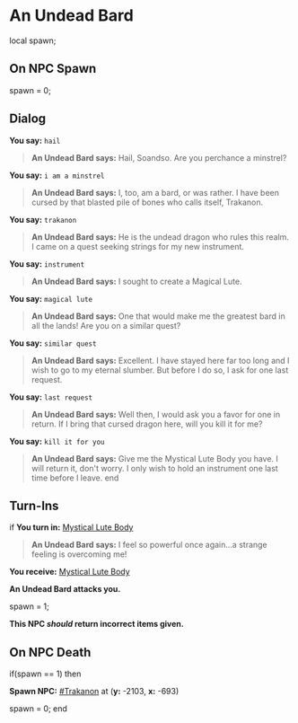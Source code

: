 # An Undead Bard
local spawn;
## On NPC Spawn

spawn = 0;
## Dialog

**You say:** `hail`



>**An Undead Bard says:** Hail, Soandso. Are you perchance a minstrel?

**You say:** `i am a minstrel`



>**An Undead Bard says:** I, too, am a bard, or was rather. I have been cursed by that blasted pile of bones who calls itself, Trakanon.

**You say:** `trakanon`



>**An Undead Bard says:** He is the undead dragon who rules this realm. I came on a quest seeking strings for my new instrument.

**You say:** `instrument`



>**An Undead Bard says:** I sought to create a Magical Lute.

**You say:** `magical lute`



>**An Undead Bard says:** One that would make me the greatest bard in all the lands! Are you on a similar quest?

**You say:** `similar quest`



>**An Undead Bard says:** Excellent. I have stayed here far too long and I wish to go to my eternal slumber. But before I do so, I ask for one last request.

**You say:** `last request`



>**An Undead Bard says:** Well then, I would ask you a favor for one in return. If I bring that cursed dragon here, will you kill it for me?

**You say:** `kill it for you`



>**An Undead Bard says:** Give me the Mystical Lute Body you have. I will return it, don't worry. I only wish to hold an instrument one last time before I leave.
end

## Turn-Ins



if **You turn in:** [Mystical Lute Body](/item/20536)


>**An Undead Bard says:** I feel so powerful once again...a strange feeling is overcoming me!


 **You receive:**  [Mystical Lute Body](/item/20536) 


**An Undead Bard attacks you.**


spawn = 1;

**This NPC *should* return incorrect items given.**

## On NPC Death

if(spawn == 1) then


**Spawn NPC:**  [\#Trakanon](/npc/89039) at (**y:** -2103, **x:** -693)


spawn = 0;
end





